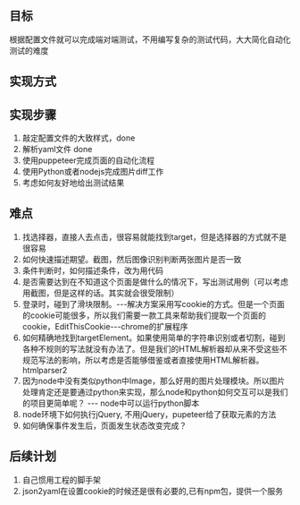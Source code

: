 ## 目标

根据配置文件就可以完成端对端测试，不用编写复杂的测试代码，大大简化自动化测试的难度

## 实现方式



## 实现步骤

1. 敲定配置文件的大致样式，done
2. 解析yaml文件 done
3. 使用puppeteer完成页面的自动化流程
4. 使用Python或者nodejs完成图片diff工作
5. 考虑如何友好地给出测试结果


## 难点

1. 找选择器，直接人去点击，很容易就能找到target，但是选择器的方式就不是很容易
2. 如何快速描述期望。截图，然后图像识别判断两张图片是否一致
3. 条件判断时，如何描述条件，改为用代码
4. 是否需要达到在不知道这个页面是做什么的情况下，写出测试用例（可以考虑用截图，但是这样的话。其实就会很受限制）
5. 登录时，碰到了滑块限制。---解决方案采用写cookie的方式。但是一个页面的cookie可能很多，所以我们需要一款工具来帮助我们提取一个页面的cookie，EditThisCookie---chrome的扩展程序
6. 如何精确地找到targetElement。如果使用简单的字符串识别或者切割，碰到各种不规则的写法就没有办法了。但是我们的HTML解析器却从来不受这些不规范写法的影响，所以考虑是否能够借鉴或者直接使用HTML解析器。 htmlparser2
7. 因为node中没有类似python中Image，那么好用的图片处理模块。所以图片处理肯定还是要通过python来实现，那么node和python如何交互可以是我们的项目更简单呢？ --- node中可以运行python脚本
8. node环境下如何执行jQuery, 不用jQuery，pupeteer给了获取元素的方法
9. 如何确保事件发生后，页面发生状态改变完成？

## 后续计划

1. 自己惯用工程的脚手架
2. json2yaml在设置cookie的时候还是很有必要的,已有npm包，提供一个服务